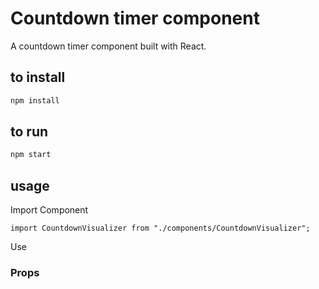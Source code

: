 # Countdown timer component

A countdown timer component built with React.

## to install

```cmd
npm install
```

## to run

```cmd
npm start
```

## usage

Import Component

```React
import CountdownVisualizer from "./components/CountdownVisualizer";
```

Use

### Props
